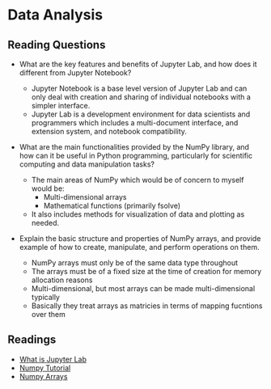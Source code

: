 # Data Analysis

## Reading Questions

* What are the key features and benefits of Jupyter Lab, and how does it different from Jupyter Notebook?

  * Jupyter Notebook is a base level version of Jupyter Lab and can only deal with creation and sharing of individual notebooks with a simpler interface.
  * Jupyter Lab is a development environment for data scientists and programmers which includes a multi-document interface, and extension system, and notebook compatibility.

* What are the main functionalities provided by the NumPy library, and how can it be useful in Python programming, particularly for scientific computing and data manipulation tasks?

  * The main areas of NumPy which would be of concern to myself would be:
    * Multi-dimensional arrays
    * Mathematical functions (primarily fsolve)
  * It also includes methods for visualization of data and plotting as needed.

* Explain the basic structure and properties of NumPy arrays, and provide example of how to create, manipulate, and perform operations on them.
  * NumPy arrays must only be of the same data type throughout
  * The arrays must be of a fixed size at the time of creation for memory allocation reasons
  * Multi-dimensional, but most arrays can be made multi-dimensional typically
  * Basically they treat arrays as matricies in terms of mapping fucntions over them



## Readings

* [What is Jupyter Lab](https://jupyterlab.readthedocs.io/en/stable/getting_started/overview.html)
* [Numpy Tutorial](https://www.dataquest.io/blog/numpy-tutorial-python/)
* [Numpy Arrays](https://www.tutorialspoint.com/numpy/index.htm)
